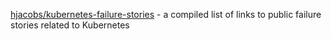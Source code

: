 [hjacobs/kubernetes-failure-stories](https://github.com/hjacobs/kubernetes-failure-stories) - a compiled list of links to public failure stories related to Kubernetes
